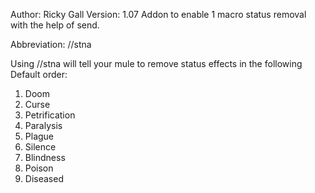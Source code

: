 Author: Ricky Gall
Version: 1.07
Addon to enable 1 macro status removal with the help of send.

Abbreviation: //stna

Using //stna will tell your mule to remove status effects in the following Default order:
1. Doom
2. Curse
3. Petrification
4. Paralysis
5. Plague
6. Silence
7. Blindness
8. Poison
9. Diseased